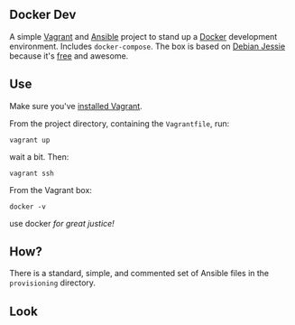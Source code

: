 ## Docker Dev

A simple [Vagrant][1] and [Ansible][2] project to stand up a [Docker][3]
development environment. Includes `docker-compose`. The box is based on
[Debian Jessie][5] because it's [free][6] and awesome.

## Use

Make sure you've [installed Vagrant][4].

From the project directory, containing the `Vagrantfile`, run:

    vagrant up

wait a bit. Then:

    vagrant ssh

From the Vagrant box:

    docker -v

use docker _for great justice!_

## How?

There is a standard, simple, and commented set of Ansible files in the
`provisioning` directory.

## Look

<script type="text/javascript" src="https://asciinema.org/a/mKOjemRqoPN3JZ65I5dqs9LfS.js" id="asciicast-mKOjemRqoPN3JZ65I5dqs9LfS" async></script>

<!-- refs -->
[1]: https://www.vagrantup.com "Vagrant"
[2]: http://docs.ansible.com/ansible/index.html "Ansible docs"
[3]: https://docker.com
[4]: https://www.vagrantup.com/docs/installation/ "Vagrant installation"
[5]: https://www.debian.org "Debian The Universal Operating System"
[6]: https://www.debian.org/intro/free "Freedom"
